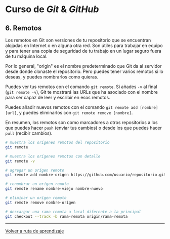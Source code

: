 # Curso de _Git_ & _GitHub_

## 6. Remotos

Los remotos en Git son versiones de tu repositorio que se encuentran alojadas en Internet o en alguna otra red. Son útiles para trabajar en equipo y para tener una copia de seguridad de tu trabajo en un lugar seguro fuera de tu máquina local.

Por lo general, "origin" es el nombre predeterminado que Git da al servidor desde donde clonaste el repositorio. Pero puedes tener varios remotos si lo deseas, y puedes nombrarlos como quieras.

Puedes ver tus remotos con el comando `git remote`. Si añades `-v` al final (`git remote -v`), Git te mostrará las URLs que ha asociado con el nombre para ser capaz de leer y escribir en esos remotos.

Puedes añadir nuevos remotos con el comando `git remote add [nombre] [url]`, y puedes eliminarlos con `git remote remove [nombre]`.

En resumen, los remotos son como marcadores a otros repositorios a los que puedes hacer `push` (enviar tus cambios) o desde los que puedes hacer `pull` (recibir cambios).

```bash
# muestra los orígenes remotos del repositorio
git remote

# muestra los orígenes remotos con detalle
git remote -v

# agregar un orígen remoto
git remote add nombre-orígen https://github.com/usuario/repositorio.git

# renombrar un orígen remoto
git remote rename nombre-viejo nombre-nuevo

# eliminar un orígen remoto
git remote remove nombre-orígen

# descargar una rama remota a local diferente a la principal
git checkout --track -b rama-remota origin/rama-remota
```

---
[Volver a ruta de aprendizaje](../README.md#ruta-de-aprendisaje)
